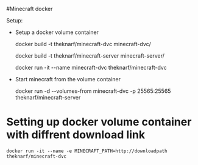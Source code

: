 #Minecraft docker

Setup:

 - Setup a docker volume container

	docker build -t theknarf/minecraft-dvc minecraft-dvc/

	docker build -t theknarf/minecraft-server minecraft-server/
	
	docker run -it --name minecraft-dvc theknarf/minecraft-dvc

 - Start minecraft from the volume container

	docker run -d --volumes-from minecraft-dvc -p 25565:25565 theknarf/minecraft-server

# Setting up docker volume container with diffrent download link

	docker run -it --name -e MINECRAFT_PATH=http://downloadpath theknarf/minecraft-dvc
